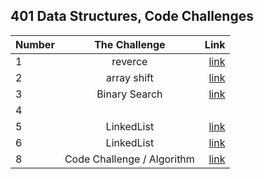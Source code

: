 ## 401 Data Structures, Code Challenges 

| Number        | The Challenge   | Link                     |
| :---------- | :--------:  |       ----------:        |
| 1      | reverce  |  [link](challenge1/README.md)       |
| 2      | array shift  |  [link](challenge2/README.md)       |
| 3      | Binary Search  |  [link](challenge2/README.md)       |
| 4      |        |        |
| 5      | LinkedList  |  [link](challenge5/README.md)       |
| 6      | LinkedList  |  [link](challenge6/README.md)       |
| 8     | Code Challenge / Algorithm  |  [link](challenge8/README.md)       |


